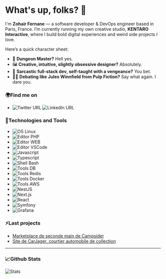 # What's up, folks? 👋

I'm **Zohair Fernane** — a software developer & DevOps engineer based in Paris, France.
I’m currently running my own creative studio, **KENTARO Interactive**, where I build bold digital experiences and weird side projects I love.

Here’s a quick character sheet:

- 🎲 **Dungeon Master?** Hell yes.
- 🖼️ **Creative, intuitive, slightly obsessive designer?** Absolutely.
- 🌱 **Sarcastic full-stack dev, self-taught with a vengeance?** You bet.
- 👊🏿 **Debating like Jules Winnfield from Pulp Fiction?** Say what again. I dare you.

### 🌍Find me on
- ![Twitter URL](https://img.shields.io/twitter/url?style=social&url=https://twitter.com/thisiszohair) ![LinkedIn URL](https://img.shields.io/badge/LinkedIn--informational?style=social&logo=linkedin&logoColor=blue&url=https://www.linkedin.com/in/zohair-fernane-b51135106/)

### 🔧Technologies and Tools

- ![OS Linux](https://img.shields.io/badge/OS-Linux-informational?style=flat&logo=linux&logoColor=white&color=dd4814)
- ![Editor PHP](https://img.shields.io/badge/Editor-PhpStorm-informational?style=flat&logo=phpstorm&logoColor=white&color=773895)
- ![Editor WEB](https://img.shields.io/badge/Editor-WebStorm-informational?style=flat&logo=webstorm&logoColor=white&color=8AA4C8)
- ![Editor VSCode](https://img.shields.io/badge/Editor-VSCode-informational?style=flat&logo=visual-studio-code&logoColor=white&color=0078d7)
- ![Javascript](https://img.shields.io/badge/Code-JavaScript-informational?style=flat&logo=javascript&logoColor=white&color=f0db4f)
- ![Typescript](https://img.shields.io/badge/Code-TypeScript-informational?style=flat&logo=typescript&logoColor=white&color=007acc)
- ![Shell Bash](https://img.shields.io/badge/Shell-Bash-informational?style=flat&logo=gnu-bash&logoColor=white&color=2bbc8a)
- ![Tools DB](https://img.shields.io/badge/Tools-PostgreSQL-informational?style=flat&logo=postgresql&logoColor=white&color=0064a5)
- ![Tools Redis](https://img.shields.io/badge/Tools-Redis-informational?style=flat&logo=redis&logoColor=white&color=cd5d57)
- ![Tools Docker](https://img.shields.io/badge/Tools-Docker-informational?style=flat&logo=docker&logoColor=white&color=0db7ed)
- ![Tools AWS](https://img.shields.io/badge/Tools-AWS_Cloud-informational?style=flat&logo=amazon&logoColor=white&color=ff9900)
- ![NestJS](https://img.shields.io/badge/Tools-NestJS-informational?style=flat&logo=nestjs&logoColor=white&color=e0234e)
- ![Next.js](https://img.shields.io/badge/Tools-Next.js-informational?style=flat&logo=next.js&logoColor=white&color=111111)
- ![React](https://img.shields.io/badge/Tools-React-informational?style=flat&logo=react&logoColor=white&color=00d8ff)
- ![Symfony](https://img.shields.io/badge/Tools-Symfony-informational?style=flat&logo=symfony&logoColor=white&color=000000)
- ![Grafana](https://img.shields.io/badge/Tools-Grafana-informational?style=flat&logo=grafana&logoColor=white&color=F05A28)

### ⚡Last projects

- [Marketplace de seconde main de Campsider](https://campsider.com)
- [Site de CarJager, courtier automobile de collection](https://carjager.com)

---

### 📈Github Stats

![Stats](https://github-readme-stats.vercel.app/api?username=Zedash&show_icons=true&hide_border=true&hide=contribs&line_height=27&count_private=true&theme=gruvbox)
